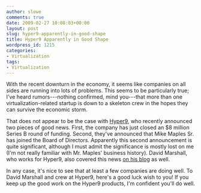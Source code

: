 ```yaml
---
author: slowe
comments: true
date: 2009-02-27 10:08:03+00:00
layout: post
slug: hyper9-apparently-in-good-shape
title: Hyper9 Apparently in Good Shape
wordpress_id: 1215
categories:
- Virtualization
tags:
- Virtualization
---
```


With the recent downturn in the economy, it seems like companies on all sides are running into lots of problems. This seems to be particularly true; I've heard rumors---nothing confirmed, mind you---that more than one virtualization-related startup is down to a skeleton crew in the hopes they can survive the economic storm.

That does not appear to be the case with [Hyper9](http://www.hyper9.com/), who recently announced two pieces of good news. First, the company has just closed an $8 million Series B round of funding. Second, they've announced that Mike Maples Sr. has joined the Board of Directors. Apparently this second announcement is quite significant, although I must admit the significance is mostly lost on me (I'm not really familiar with Mr. Maples' business history). David Marshall, who works for Hyper9, also covered this news [on his blog](http://vmblog.com/archive/2009/02/26/venrock-leads-investment-round-in-hyper9-mike-maples-sr-joins-its-board-of-directors.aspx) as well.

In any case, it's nice to see that at least a few companies are doing well. To David Marshall and crew at Hyper9, here's a good luck wish to you! If you keep up the good work on the Hyper9 products, I'm confident you'll do well.
